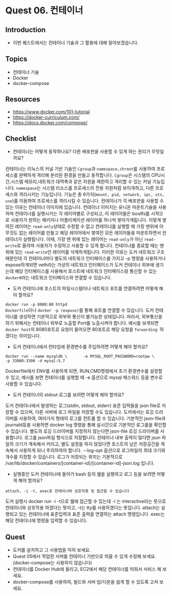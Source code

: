 # Quest 06. 컨테이너

## Introduction
* 이번 퀘스트에서는 컨테이너 기술과 그 활용에 대해 알아보겠습니다.

## Topics
* 컨테이너 기술
* Docker
* docker-compose

## Resources
* https://www.docker.com/101-tutorial
* https://docker-curriculum.com/
* https://docs.docker.com/compose/

## Checklist
* 컨테이너는 어떻게 동작하나요? 다른 배포판을 사용할 수 있게 하는 원리가 무엇일까요?

컨테이너는 리눅스의 커널 기반 기술인 `Cgroup`과 `namespace,chroot`를 사용하여 프로세스를 완벽하게 격리해 분리된 환경을 만들고 동작합니다. `Cgroup`은 시스템의 CPU시간,시스템 메모리,네트워크 대역폭과 같은 자원을 제한하고 격리할 수 있는 커널 기능입니다.
`namespace`는 시스템 리소스를 프로세스의 전용 자원처럼 보이게하고, 다른 프로세스와 격리시키는 기능입니다. 기능은 총 6가지(`mount, pid, network, ipc, uts, use`)를 이용하여 프로세스를 격리시킬 수 있습니다. 컨테이너가 각 배포판을 사용할 수 있는 이유는 컨테이너 이미지에 있습니다. 컨테이너 이미지는 유니온 마운트기술을 사용하며 컨테이너를 실행시키는 각 레이어별로 구성되고, 이 레이어들은 bootfs를 시작으로 사용자가 원하는 패키지나 어플리케이션 레이어를 하나씩 쌓아가게됩니다. 이렇게 쌓여진 레이어는 `read-only`상태로 수정할 수 없고 컨테이너를 실행할 때 가장 맨위에 아무것도 없는 레이어를 만들고 해당 레이어에서 쌓여진 모든 레이어들을 마운트하면서 컨테이너가 실행됩니다. 이때, 가장 맨 위에 있는 레이어는 `read-only`가 아닌 `read-write`로 올려져 사용자가 수정하고 사용할 수 있게 합니다. 컨테이너를 종료할 때는 맨위에 있는 `read-write`인 레이어를 삭제하게됩니다. 이러한 이유는 도커 네트워크 구조때문인데 각 컨테이너마다 별도의 네트워크 인터페이스를 가지고 -p 명령을 사용하거나 expose하게되면 veth라는 가상의 네트워크 인터페이스가 도커 컨테이너 외부에 생기는데 해당 인터페이스를 사용해서 호스트에 네트워크 인터페이스랑 통신할 수 있는 `docker0`라는 네트워크 인터페이스와 연결할 수 있습니다.   

* 도커 컨테이너에 호스트의 파일시스템이나 네트워크 포트를 연결하려면 어떻게 해야 할까요?

`docker run -p 8080:80 httpd`  
`Dockerfile`이나 `docker -p (expose)`를 통해 포트를 연결할 수 있습니다. 도커 컨테이너를 생성하면 기본적으로 외부와 통신이 불가능한 상태입니다. 따라서, 외부통신을 하기 위해서는 컨테이너 외부로 노출할 Port를 노출시켜야 합니다. 예시를 보게되면 `docker host`의 8080포트로 요청이 들어오면 80포트로 해당 요청을 `forwarding `하겠다는 의미입니다. 

* 도커 컨테이너에서 런타임에 환경변수를 주입하려면 어떻게 해야 할까요?

`docker run --name mysqldb \      
           -e MYSQL_ROOT_PASSWORD=rootpw \      
           -p 33060:3306 -d mysql:5.7`    

Dockerfile에서 ENV를 사용하게 되면, RUN,CMD명령에서 초기 환경변수를 설정할 수 있고, 예시를 보면 컨테이너를 실행할 때 -e 옵션으로 mysql 패스워드 등을 변수로 사용할 수 있습니다.  

* 도커 컨테이너의 stdout 로그를 보려면 어떻게 해야 할까요?

도커 컨테이너에서 발생하는 로그(stdin, stdout, stderr) 표준 입력들을 json file로 저장할 수 있으며, 다른 서버에 로그 파일을 저장할 수도 있습니다. 도커에서는 로깅 드라이버를 사용하여, 여러가지 형태의 로그를 컨트롤 할 수 있습니다. 기본적인 json-file과 journald등을 사용하면 docker log 명령을 통해 실시간으로 기본적인 로그를을 확인할 수 있습니다.  별도의 로깅 드라이버를 지정하지 않는다면 json-file 로깅 드라이버를 사용합니다. 로그를 json파일 형식으로 저장합니다. 컨테이너 내부 출력이 많다면 json 파일의 크기가 계속해서 커지고, 별도 설정을 하지 않았다면 호스트의 남은 저장공간을 계속해서 사용하게 되니 주의하여야 합니다. --log-opt 옵션으로 로그파일의 최대 크기와 개수를 지정할 수 있습니다. 로그가 저장되는 위치는 기본적으로 /var/lib/docker/containers/[container-id]/[container-id]-json.log 입니다. 

* 실행중인 도커 컨테이너에 들어가 bash 등의 쉘을 실행하고 로그 등을 보려면 어떻게 해야 할까요?

`attach, -i -t, exec로 컨테이너와 상호작용 및 접근할 수 있습니다`

도커 실행시 docker run -i -t으로 쉘에 접근할 수 있는데 -i 는 interactive라는 뜻으로 컨테이너와 상호작용 하겠다는 뜻이고, -t는 tty를 사용하겠다는 뜻입니다. attach는 실행되고 있는 컨테이너에 표준입력과 
표준 출력을 연결하는 attach 명령입니다. exec는 해당 컨테이너에 명령을 입력할 수 있습니다. 

## Quest
* 도커를 설치하고 그 사용법을 익혀 보세요.
* Quest 05에서 작업한 서버를 컨테이너 기반으로 띄울 수 있게 수정해 보세요. (docker-compose는 사용하지 않습니다)
* 컨테이너를 Docker Hub에 올리고, EC2에서 해당 컨테이너를 띄워서 서비스 해 보세요.
* docker-compose를 사용하여, 빌드와 서버 업/다운을 쉽게 할 수 있도록 고쳐 보세요.
